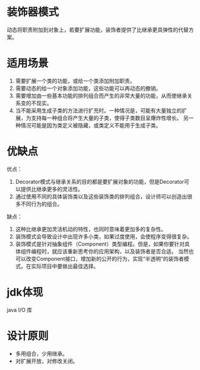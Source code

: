 # 装饰器模式
动态将职责附加到对象上，若要扩展功能，装饰者提供了比继承更具弹性的代替方案。

# 适用场景
1. 需要扩展一个类的功能，或给一个类添加附加职责。  
2. 需要动态的给一个对象添加功能，这些功能可以再动态的撤销。  
3. 需要增加由一些基本功能的排列组合而产生的非常大量的功能，从而使继承关系变的不现实。  
4. 当不能采用生成子类的方法进行扩充时。一种情况是，可能有大量独立的扩展，为支持每一种组合将产生大量的子类，使得子类数目呈爆炸性增长。
另一种情况可能是因为类定义被隐藏，或类定义不能用于生成子类。

# 优缺点
优点：  
1. Decorator模式与继承关系的目的都是要扩展对象的功能，但是Decorator可以提供比继承更多的灵活性。
2. 通过使用不同的具体装饰类以及这些装饰类的排列组合，设计师可以创造出很多不同行为的组合。

缺点：  
1. 这种比继承更加灵活机动的特性，也同时意味着更加多的复杂性。
2. 装饰模式会导致设计中出现许多小类，如果过度使用，会使程序变得很复杂。
3. 装饰模式是针对抽象组件（Component）类型编程。但是，如果你要针对具体组件编程时，就应该重新思考你的应用架构，以及装饰者是否合适。
当然也可以改变Component接口，增加新的公开的行为，实现“半透明”的装饰者模式。在实际项目中要做出最佳选择。

# jdk体现
java I/O 库

# 设计原则
- 多用组合，少用继承。
- 对扩展开放，对修改关闭。
